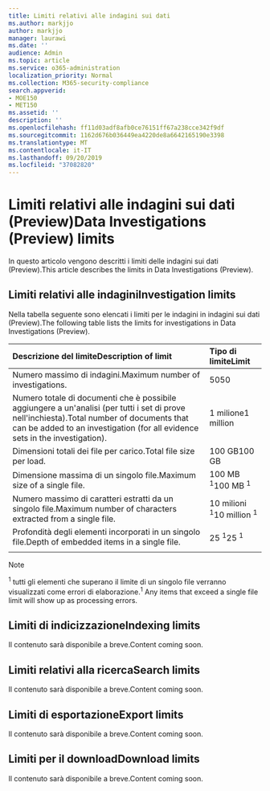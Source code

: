 ```yaml
---
title: Limiti relativi alle indagini sui dati
ms.author: markjjo
author: markjjo
manager: laurawi
ms.date: ''
audience: Admin
ms.topic: article
ms.service: o365-administration
localization_priority: Normal
ms.collection: M365-security-compliance
search.appverid:
- MOE150
- MET150
ms.assetid: ''
description: ''
ms.openlocfilehash: ff11d03adf8afb0ce76151ff67a238cce342f9df
ms.sourcegitcommit: 1162d676b036449ea4220de8a6642165190e3398
ms.translationtype: MT
ms.contentlocale: it-IT
ms.lasthandoff: 09/20/2019
ms.locfileid: "37082820"
---
```

# <a name="data-investigations-preview-limits"></a><span data-ttu-id="892f4-102">Limiti relativi alle indagini sui dati (Preview)</span><span class="sxs-lookup"><span data-stu-id="892f4-102">Data Investigations (Preview) limits</span></span>

<span data-ttu-id="892f4-103">In questo articolo vengono descritti i limiti delle indagini sui dati (Preview).</span><span class="sxs-lookup"><span data-stu-id="892f4-103">This article describes the limits in Data Investigations (Preview).</span></span>

## <a name="investigation-limits"></a><span data-ttu-id="892f4-104">Limiti relativi alle indagini</span><span class="sxs-lookup"><span data-stu-id="892f4-104">Investigation limits</span></span>

<span data-ttu-id="892f4-105">Nella tabella seguente sono elencati i limiti per le indagini in indagini sui dati (Preview).</span><span class="sxs-lookup"><span data-stu-id="892f4-105">The following table lists the limits for investigations in Data Investigations (Preview).</span></span> 
    
  |<span data-ttu-id="892f4-106">**Descrizione del limite**</span><span class="sxs-lookup"><span data-stu-id="892f4-106">**Description of limit**</span></span>|<span data-ttu-id="892f4-107">**Tipo di limite**</span><span class="sxs-lookup"><span data-stu-id="892f4-107">**Limit**</span></span>|
  |:-----|:-----|
  |<span data-ttu-id="892f4-108">Numero massimo di indagini.</span><span class="sxs-lookup"><span data-stu-id="892f4-108">Maximum number of investigations.</span></span>  <br/> |<span data-ttu-id="892f4-109">50</span><span class="sxs-lookup"><span data-stu-id="892f4-109">50</span></span>  <br/> |
  |<span data-ttu-id="892f4-110">Numero totale di documenti che è possibile aggiungere a un'analisi (per tutti i set di prove nell'inchiesta).</span><span class="sxs-lookup"><span data-stu-id="892f4-110">Total number of documents that can be added to an investigation (for all evidence sets in the investigation).</span></span>  <br/> |<span data-ttu-id="892f4-111">1 milione</span><span class="sxs-lookup"><span data-stu-id="892f4-111">1 million</span></span>  <br/> |
  |<span data-ttu-id="892f4-112">Dimensioni totali dei file per carico.</span><span class="sxs-lookup"><span data-stu-id="892f4-112">Total file size per load.</span></span>  <br/> |<span data-ttu-id="892f4-113">100 GB</span><span class="sxs-lookup"><span data-stu-id="892f4-113">100 GB</span></span>  <br/> |
  |<span data-ttu-id="892f4-114">Dimensione massima di un singolo file.</span><span class="sxs-lookup"><span data-stu-id="892f4-114">Maximum size of a single file.</span></span>   <br/> |<span data-ttu-id="892f4-115">100 MB <sup>1</sup></span><span class="sxs-lookup"><span data-stu-id="892f4-115">100 MB <sup>1</sup></span></span> <br/> |
  |<span data-ttu-id="892f4-116">Numero massimo di caratteri estratti da un singolo file.</span><span class="sxs-lookup"><span data-stu-id="892f4-116">Maximum number of characters extracted from a single file.</span></span>  <br/> |<span data-ttu-id="892f4-117">10 milioni <sup>1</sup></span><span class="sxs-lookup"><span data-stu-id="892f4-117">10 million <sup>1</sup></span></span> <br/> |
  |<span data-ttu-id="892f4-118">Profondità degli elementi incorporati in un singolo file.</span><span class="sxs-lookup"><span data-stu-id="892f4-118">Depth of embedded items in a single file.</span></span>  <br/> |<span data-ttu-id="892f4-119">25 <sup>1</sup></span><span class="sxs-lookup"><span data-stu-id="892f4-119">25 <sup>1</sup></span></span> <br/> |
|||
> [!NOTE]
><span data-ttu-id="892f4-120"><sup>1</sup> tutti gli elementi che superano il limite di un singolo file verranno visualizzati come errori di elaborazione.</span><span class="sxs-lookup"><span data-stu-id="892f4-120"><sup>1</sup>  Any items that exceed a single file limit will show up as processing errors.</span></span>

## <a name="indexing-limits"></a><span data-ttu-id="892f4-121">Limiti di indicizzazione</span><span class="sxs-lookup"><span data-stu-id="892f4-121">Indexing limits</span></span>

<span data-ttu-id="892f4-122">Il contenuto sarà disponibile a breve.</span><span class="sxs-lookup"><span data-stu-id="892f4-122">Content coming soon.</span></span>

## <a name="search-limits"></a><span data-ttu-id="892f4-123">Limiti relativi alla ricerca</span><span class="sxs-lookup"><span data-stu-id="892f4-123">Search limits</span></span>

<span data-ttu-id="892f4-124">Il contenuto sarà disponibile a breve.</span><span class="sxs-lookup"><span data-stu-id="892f4-124">Content coming soon.</span></span>

## <a name="export-limits"></a><span data-ttu-id="892f4-125">Limiti di esportazione</span><span class="sxs-lookup"><span data-stu-id="892f4-125">Export limits</span></span>

<span data-ttu-id="892f4-126">Il contenuto sarà disponibile a breve.</span><span class="sxs-lookup"><span data-stu-id="892f4-126">Content coming soon.</span></span>

## <a name="download-limits"></a><span data-ttu-id="892f4-127">Limiti per il download</span><span class="sxs-lookup"><span data-stu-id="892f4-127">Download limits</span></span>

<span data-ttu-id="892f4-128">Il contenuto sarà disponibile a breve.</span><span class="sxs-lookup"><span data-stu-id="892f4-128">Content coming soon.</span></span>

